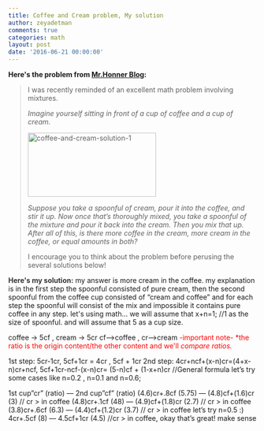 ```yaml
---
title: Coffee and Cream problem, My solution
author: zeyadetman
comments: true
categories: math
layout: post
date: '2016-06-21 00:00:00'
---
```


<strong>Here's the problem from <a href="http://mrhonner.com/" target="_blank">Mr.Honner Blog</a>:</strong>
<blockquote>

I was recently reminded of an excellent math problem involving mixtures.

<em>Imagine yourself sitting in front of a cup of coffee and a cup of cream.</em>

 
<img class="  wp-image-1353 aligncenter img-fluid" src="https://zeyadetman.files.wordpress.com/2016/06/coffee-and-cream-solution-1.jpg" alt="coffee-and-cream-solution-1" width="260" height="130" />

<em>Suppose you take a spoonful of cream, pour it into the coffee, and stir it up. Now once that’s thoroughly mixed, you take a spoonful of the mixture and pour it back into the cream. Then you mix that up.  </em><em>After all of this, is there more coffee in the cream, more cream in the coffee, or equal amounts in both?</em>

I encourage you to think about the problem before perusing the several solutions below!

</blockquote>
<strong><span style="color:#333333;">Here's my solution:</span></strong>
my answer is more cream in the coffee.
my explanation is in the first step the spoonful consisted of pure cream, then the second spoonful from the coffee cup consisted of “cream and coffee” and for each step the spoonful will consist of the mix and impossible it contains pure coffee in any step.
let's using math...
we will assume that x+n=1; //1 as the size of spoonful.
and will assume that 5 as a cup size.

coffee -> 5cf , cream -> 5cr
cf-->coffee , cr-->cream
<span style="color:#ff0000;">-important note-</span>
<span style="color:#ff0000;">*the ratio is the origin content/the other content and we'll <em> compare ratios.</em></span>

1st step: 5cr-1cr, 5cf+1cr = 4cr , 5cf + 1cr
2nd step: 4cr+ncf+(x-n)cr=(4+x-n)cr+ncf, 5cf+1cr-ncf-(x-n)cr= (5-n)cf + (1-x+n)cr //General formula
let’s try some cases like n=0.2 , n=0.1 and n=0.6;

1st cup”cr” (ratio) — 2nd cup”cf” (ratio)
(4.6)cr+.8cf (5.75) — (4.8)cf+(1.6)cr (3) // cr > in coffee
(4.8)cr+.1cf (48) — (4.9)cf+(1.8)cr (2.7) // cr > in coffee
(3.8)cr+.6cf (6.3) — (4.4)cf+(1.2)cr (3.7) // cr > in coffee
let’s try n=0.5 :)
4cr+.5cf (8) — 4.5cf+1cr (4.5) //cr > in coffee, okay that’s great! make sense